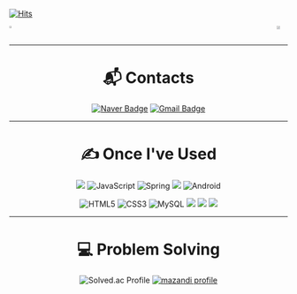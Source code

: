 [![Hits](https://hits.seeyoufarm.com/api/count/incr/badge.svg?url=https%3A%2F%2Fgithub.com%2Fminzzun99&count_bg=%230054C1&title_bg=%23555555&icon=github.svg&icon_color=%23E7E7E7&title=GitHub&edge_flat=false)](https://hits.seeyoufarm.com)
<!-- <img src="https://capsule-render.vercel.app/api?type=waving&color=gradient&height=300&section=header&text=minjun's%20github&fontSize=90" style="width: 94%;" /> -->
<div style="display: flex; justify-content: space-between;">
    <a href="https://github.com/anuraghazra/github-readme-stats">
        <img src="https://github-readme-stats.vercel.app/api/top-langs/?username=minzzun99&layout=donut&show_icons=true&theme=material-palenight&hide_border=true&bg_color=20232a&icon_color=58A6FF&text_color=fff&title_color=58A6FF&count_private=true&exclude_repo=Face-Transfer-Application" width="38%" />
    </a>
    <a href="https://github.com/anuraghazra/github-readme-stats">
        <img src="https://github-readme-stats.vercel.app/api?username=minzzun99&show_icons=true&theme=material-palenight&hide_border=true&bg_color=20232a&icon_color=58A6FF&text_color=fff&title_color=58A6FF&count_private=true" width="56%" />
    </a>
</div>
<!-- <a href="https://github.com/ashutosh00710/github-readme-activity-graph">
    <img src="https://github-readme-activity-graph.vercel.app/graph?username=minzzun99&theme=react-dark&bg_color=20232a&hide_border=true&line=58A6FF&color=58A6FF" width=94%/>
</a> -->

***

<div align=center width="100%">

# :mailbox_with_mail: Contacts

 [![Naver Badge](https://img.shields.io/badge/Naver-03C75A?style=for-the-badge&logo=Naver&logoColor=white&link=mailto:skg06123@naver.com)](mailto:skg06123@naver.com)
 [![Gmail Badge](https://img.shields.io/badge/Gmail-d14836?style=for-the-badge&logo=Gmail&logoColor=white&link=mailto:kmg9013@gmail.com)](mailto:kmg9013@gmail.com)
 <!--
 <a href="https://minzzun.tistory.com/"><img src="https://img.shields.io/badge/tistory-000000?style=for-the-badge&logo=tistory&logoColor=white&link=https://minzzun.tistory.com/"/></a>
 -->
</div>

***
<div align=center><h1>✍ Once I've Used</h1></div>

<div align=center width="100%">
    
<a><img src="https://img.shields.io/badge/java-007396?style=for-the-badge&logo=OpenJDK&logoColor=white"></a>
![JavaScript](https://img.shields.io/badge/JavaScript-F7DF1E.svg?&style=for-the-badge&logo=JavaScript&logoColor=white)
![Spring](https://img.shields.io/badge/Spring-6DB33F.svg?&style=for-the-badge&logo=Spring&logoColor=white)
<img src="https://img.shields.io/badge/springboot-6DB33F?style=for-the-badge&logo=springboot&logoColor=white">
![Android](https://img.shields.io/badge/Android-3DDC84.svg?&style=for-the-badge&logo=Android&logoColor=white)
<!-- ![Python](https://img.shields.io/badge/Python-3776AB.svg?&style=for-the-badge&logo=Python&logoColor=white) -->

![HTML5](https://img.shields.io/badge/HTML5-E34F26.svg?&style=for-the-badge&logo=HTML5&logoColor=white)
![CSS3](https://img.shields.io/badge/CSS3-1572B6.svg?&style=for-the-badge&logo=CSS3&logoColor=white)
![MySQL](https://img.shields.io/badge/MySQL-4479A1.svg?&style=for-the-badge&logo=MySQL&logoColor=white)
<a><img src="https://img.shields.io/badge/AWS-232F3E?style=for-the-badge&logo=amazonwebservices&logoColor=white"></a>
<img src="https://img.shields.io/badge/apache tomcat-F8DC75?style=for-the-badge&logo=apachetomcat&logoColor=white">
<a><img src="https://img.shields.io/badge/arduino-00878F?style=for-the-badge&logo=arduino&logoColor=white"/></a>

<!-- <a><img src="https://img.shields.io/badge/github-181717?style=for-the-badge&logo=github&logoColor=white"></a>
<a><img src="https://img.shields.io/badge/intellijidea-000000?style=for-the-badge&logo=intellijidea&logoColor=white"/></a>
![Android Studio](https://img.shields.io/badge/Android%20Studio-3DDC84.svg?&style=for-the-badge&logo=Android%20Studio&logoColor=white)
<a><img src="https://img.shields.io/badge/mlb-041E42?style=for-the-badge&logo=mlb&logoColor=white"/></a> -->
</div>

***

<div align=center width="100%">

# 💻 Problem Solving
![Solved.ac Profile](http://mazassumnida.wtf/api/v2/generate_badge?boj=skg06123)
[![mazandi profile](http://mazandi.herokuapp.com/api?handle=skg06123&theme=warm)](https://solved.ac/profile/skg06123)
</div>


    
<!--  
**minzzun99/minzzun99** is a ✨ _special_ ✨ repository because its `README.md` (this file) appears on your GitHub profile.

Here are some ideas to get you started:

- 🔭 I’m currently working on ...👋
- 🌱 I’m currently learning ...
- 👯 I’m looking to collaborate on ...
- 🤔 I’m looking for help with ...
- 💬 Ask me about ...
- 📫 How to reach me: ...
- 😄 Pronouns: ...
- ⚡ Fun fact: ...
-->
